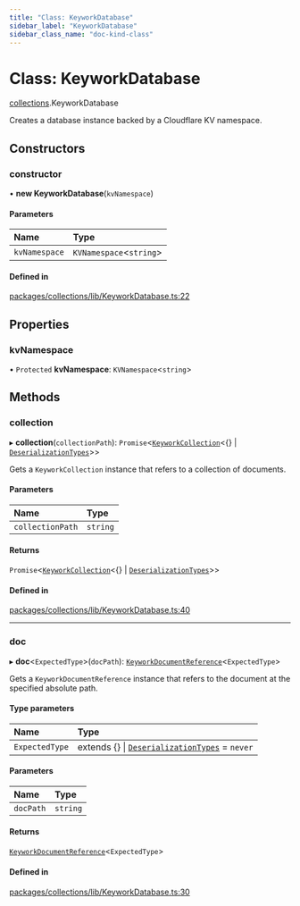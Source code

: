 ```yaml
---
title: "Class: KeyworkDatabase"
sidebar_label: "KeyworkDatabase"
sidebar_class_name: "doc-kind-class"
---
```


# Class: KeyworkDatabase

[collections](../modules/collections).KeyworkDatabase

Creates a database instance backed by a Cloudflare KV namespace.

## Constructors

### constructor

• **new KeyworkDatabase**(`kvNamespace`)

#### Parameters

| Name | Type |
| :------ | :------ |
| `kvNamespace` | `KVNamespace`<`string`\> |

#### Defined in

[packages/collections/lib/KeyworkDatabase.ts:22](https://github.com/nirrius/keywork/blob/73ad60a/packages/collections/lib/KeyworkDatabase.ts#L22)

## Properties

### kvNamespace

• `Protected` **kvNamespace**: `KVNamespace`<`string`\>

## Methods

### collection

▸ **collection**(`collectionPath`): `Promise`<[`KeyworkCollection`](collections.KeyworkCollection)<{} \| [`DeserializationTypes`](../modules/collections#deserializationtypes)\>\>

Gets a `KeyworkCollection` instance that refers to a collection of documents.

#### Parameters

| Name | Type |
| :------ | :------ |
| `collectionPath` | `string` |

#### Returns

`Promise`<[`KeyworkCollection`](collections.KeyworkCollection)<{} \| [`DeserializationTypes`](../modules/collections#deserializationtypes)\>\>

#### Defined in

[packages/collections/lib/KeyworkDatabase.ts:40](https://github.com/nirrius/keywork/blob/73ad60a/packages/collections/lib/KeyworkDatabase.ts#L40)

___

### doc

▸ **doc**<`ExpectedType`\>(`docPath`): [`KeyworkDocumentReference`](collections.KeyworkDocumentReference)<`ExpectedType`\>

Gets a `KeyworkDocumentReference` instance that refers to the document at the specified absolute path.

#### Type parameters

| Name | Type |
| :------ | :------ |
| `ExpectedType` | extends {} \| [`DeserializationTypes`](../modules/collections#deserializationtypes) = `never` |

#### Parameters

| Name | Type |
| :------ | :------ |
| `docPath` | `string` |

#### Returns

[`KeyworkDocumentReference`](collections.KeyworkDocumentReference)<`ExpectedType`\>

#### Defined in

[packages/collections/lib/KeyworkDatabase.ts:30](https://github.com/nirrius/keywork/blob/73ad60a/packages/collections/lib/KeyworkDatabase.ts#L30)
